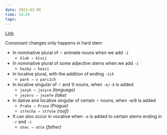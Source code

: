 ```yaml
---
date: 2023-03-08
time: 14:24
tags: 
---
```


[Link](http://cokdybysme.net/pdfs/conschanges.pdf)

Consonant changes only happens in hard stem

-   In nominative plural of ♂︎ animate nouns when we add `-i`
    -   `kluk ⇒ kluci`
-   In nominative plural of some adjective stems when we add `-i`
    -   `hezký ⇒ hezcí`
-   In locative plural, with the addition of ending `-ích`
    -   `park ⇒ v parcích`
-   In locative singular of ♂︎ and ⚲ nouns, when `-e/-ě` is added
    -   `jazyk ⇒ jazyce` _(language)_
    -   `jezero ⇒ jezeře` _(lake)_
-   In dative and locative singular of certain ♀︎ nouns, when -e/ě is added
    -   `Praha ⇒ Praze` _(Prague)_
    -   `střecha ⇒ střeše` _(roof)_
-   It can also occur in vocative when `-e` is added to certain stems ending in `-r` and `-c`
    -   `otec ⇒ otče` _(father)_